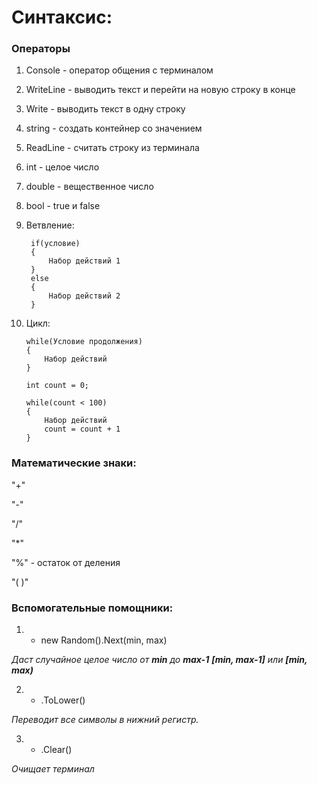 # Синтаксис:
### Операторы
1. Console - оператор общения с терминалом
2. WriteLine - выводить текст и перейти на новую строку в конце
3. Write - выводить текст в одну строку
4. string - создать контейнер со значением
5. ReadLine - считать строку из терминала
6. int - целое число
7. double - вещественное число
8. bool - true и false
9. Ветвление:

        if(условие)
        {
            Набор действий 1
        }
        else
        {
            Набор действий 2
        }
10. Цикл:
        
        while(Условие продолжения)
        {
            Набор действий
        }

        int count = 0;

        while(count < 100)
        {
            Набор действий
            count = count + 1
        }
### Математические знаки:
"+"

"-"

"/"

"*"

"%" - остаток от деления

"( )"

### Вспомогательные помощники:
1. * new Random().Next(min, max)

*Даст случайное целое число от **min** до **max-1** **[min, max-1]** или **[min, max)***

2. * .ToLower()

*Переводит все символы в нижний регистр.*

3. * .Clear() 

*Очищает терминал*